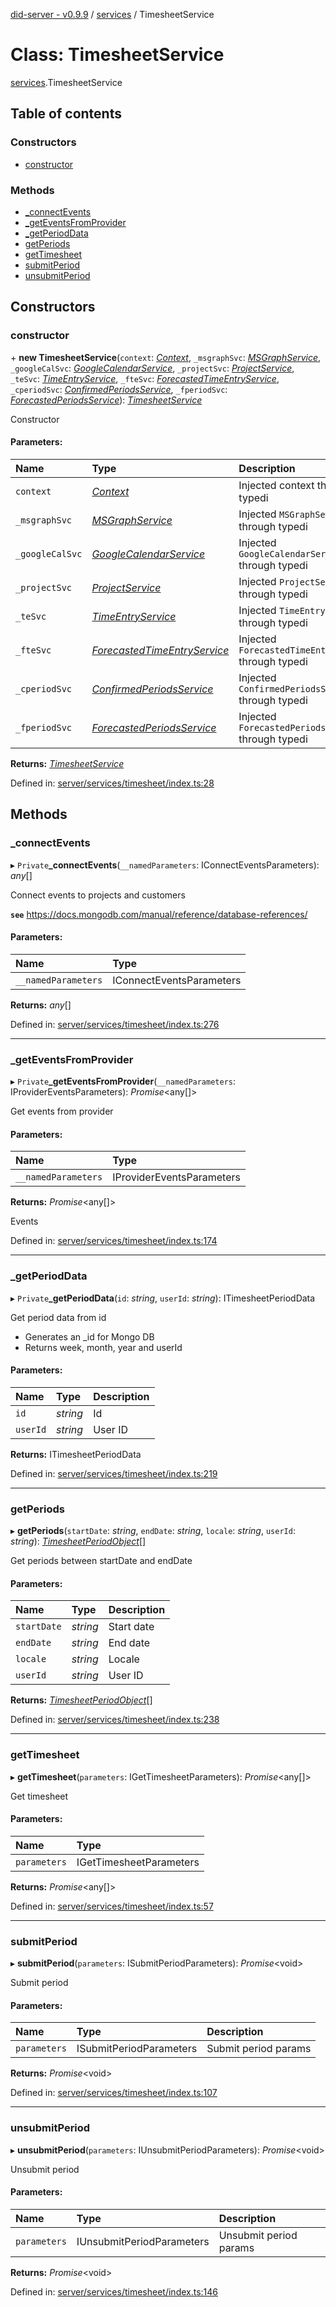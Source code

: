 [did-server - v0.9.9](../README.md) / [services](../modules/services.md) / TimesheetService

# Class: TimesheetService

[services](../modules/services.md).TimesheetService

## Table of contents

### Constructors

- [constructor](services.timesheetservice.md#constructor)

### Methods

- [\_connectEvents](services.timesheetservice.md#_connectevents)
- [\_getEventsFromProvider](services.timesheetservice.md#_geteventsfromprovider)
- [\_getPeriodData](services.timesheetservice.md#_getperioddata)
- [getPeriods](services.timesheetservice.md#getperiods)
- [getTimesheet](services.timesheetservice.md#gettimesheet)
- [submitPeriod](services.timesheetservice.md#submitperiod)
- [unsubmitPeriod](services.timesheetservice.md#unsubmitperiod)

## Constructors

### constructor

\+ **new TimesheetService**(`context`: [*Context*](graphql_context.context.md), `_msgraphSvc`: [*MSGraphService*](services.msgraphservice.md), `_googleCalSvc`: [*GoogleCalendarService*](services.googlecalendarservice.md), `_projectSvc`: [*ProjectService*](services.projectservice.md), `_teSvc`: [*TimeEntryService*](services.timeentryservice.md), `_fteSvc`: [*ForecastedTimeEntryService*](services.forecastedtimeentryservice.md), `_cperiodSvc`: [*ConfirmedPeriodsService*](services.confirmedperiodsservice.md), `_fperiodSvc`: [*ForecastedPeriodsService*](services.forecastedperiodsservice.md)): [*TimesheetService*](services.timesheetservice.md)

Constructor

#### Parameters:

Name | Type | Description |
:------ | :------ | :------ |
`context` | [*Context*](graphql_context.context.md) | Injected context through typedi   |
`_msgraphSvc` | [*MSGraphService*](services.msgraphservice.md) | Injected `MSGraphService` through typedi   |
`_googleCalSvc` | [*GoogleCalendarService*](services.googlecalendarservice.md) | Injected `GoogleCalendarService` through typedi   |
`_projectSvc` | [*ProjectService*](services.projectservice.md) | Injected `ProjectService` through typedi   |
`_teSvc` | [*TimeEntryService*](services.timeentryservice.md) | Injected `TimeEntryService` through typedi   |
`_fteSvc` | [*ForecastedTimeEntryService*](services.forecastedtimeentryservice.md) | Injected `ForecastedTimeEntryService` through typedi   |
`_cperiodSvc` | [*ConfirmedPeriodsService*](services.confirmedperiodsservice.md) | Injected `ConfirmedPeriodsService` through typedi   |
`_fperiodSvc` | [*ForecastedPeriodsService*](services.forecastedperiodsservice.md) | Injected `ForecastedPeriodsService` through typedi    |

**Returns:** [*TimesheetService*](services.timesheetservice.md)

Defined in: [server/services/timesheet/index.ts:28](https://github.com/Puzzlepart/did/blob/dev/server/services/timesheet/index.ts#L28)

## Methods

### \_connectEvents

▸ `Private`**_connectEvents**(`__namedParameters`: IConnectEventsParameters): *any*[]

Connect events to projects and customers

**`see`** https://docs.mongodb.com/manual/reference/database-references/

#### Parameters:

Name | Type |
:------ | :------ |
`__namedParameters` | IConnectEventsParameters |

**Returns:** *any*[]

Defined in: [server/services/timesheet/index.ts:276](https://github.com/Puzzlepart/did/blob/dev/server/services/timesheet/index.ts#L276)

___

### \_getEventsFromProvider

▸ `Private`**_getEventsFromProvider**(`__namedParameters`: IProviderEventsParameters): *Promise*<any[]\>

Get events from provider

#### Parameters:

Name | Type |
:------ | :------ |
`__namedParameters` | IProviderEventsParameters |

**Returns:** *Promise*<any[]\>

Events

Defined in: [server/services/timesheet/index.ts:174](https://github.com/Puzzlepart/did/blob/dev/server/services/timesheet/index.ts#L174)

___

### \_getPeriodData

▸ `Private`**_getPeriodData**(`id`: *string*, `userId`: *string*): ITimesheetPeriodData

Get period data from id

* Generates an _id for Mongo DB
* Returns week, month, year and userId

#### Parameters:

Name | Type | Description |
:------ | :------ | :------ |
`id` | *string* | Id   |
`userId` | *string* | User ID    |

**Returns:** ITimesheetPeriodData

Defined in: [server/services/timesheet/index.ts:219](https://github.com/Puzzlepart/did/blob/dev/server/services/timesheet/index.ts#L219)

___

### getPeriods

▸ **getPeriods**(`startDate`: *string*, `endDate`: *string*, `locale`: *string*, `userId`: *string*): [*TimesheetPeriodObject*](graphql.timesheetperiodobject.md)[]

Get periods between startDate and endDate

#### Parameters:

Name | Type | Description |
:------ | :------ | :------ |
`startDate` | *string* | Start date   |
`endDate` | *string* | End date   |
`locale` | *string* | Locale   |
`userId` | *string* | User ID    |

**Returns:** [*TimesheetPeriodObject*](graphql.timesheetperiodobject.md)[]

Defined in: [server/services/timesheet/index.ts:238](https://github.com/Puzzlepart/did/blob/dev/server/services/timesheet/index.ts#L238)

___

### getTimesheet

▸ **getTimesheet**(`parameters`: IGetTimesheetParameters): *Promise*<any[]\>

Get timesheet

#### Parameters:

Name | Type |
:------ | :------ |
`parameters` | IGetTimesheetParameters |

**Returns:** *Promise*<any[]\>

Defined in: [server/services/timesheet/index.ts:57](https://github.com/Puzzlepart/did/blob/dev/server/services/timesheet/index.ts#L57)

___

### submitPeriod

▸ **submitPeriod**(`parameters`: ISubmitPeriodParameters): *Promise*<void\>

Submit period

#### Parameters:

Name | Type | Description |
:------ | :------ | :------ |
`parameters` | ISubmitPeriodParameters | Submit period params    |

**Returns:** *Promise*<void\>

Defined in: [server/services/timesheet/index.ts:107](https://github.com/Puzzlepart/did/blob/dev/server/services/timesheet/index.ts#L107)

___

### unsubmitPeriod

▸ **unsubmitPeriod**(`parameters`: IUnsubmitPeriodParameters): *Promise*<void\>

Unsubmit period

#### Parameters:

Name | Type | Description |
:------ | :------ | :------ |
`parameters` | IUnsubmitPeriodParameters | Unsubmit period params    |

**Returns:** *Promise*<void\>

Defined in: [server/services/timesheet/index.ts:146](https://github.com/Puzzlepart/did/blob/dev/server/services/timesheet/index.ts#L146)
